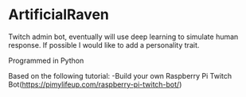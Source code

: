 # ArtificialRaven
Twitch admin bot, eventually will use deep learning to simulate human response. If possible I would like to add a personality trait.

Programmed in Python

Based on the following tutorial:
-Build your own Raspberry Pi Twitch Bot(https://pimylifeup.com/raspberry-pi-twitch-bot/)
